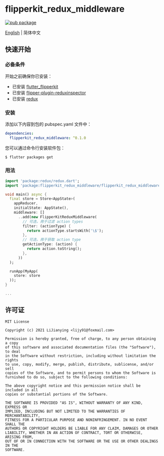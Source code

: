 # flipperkit_redux_middleware

[![pub package](https://img.shields.io/pub/v/flipperkit_redux_middleware.svg)](https://pub.dartlang.org/packages/flipperkit_redux_middleware)

[English](./README.md) | 简体中文

## 快速开始

### 必备条件

开始之前确保你已安装：

- 已安装 [flutter_flipperkit](https://github.com/leanflutter/flutter_flipperkit)
- 已安装 [flipper-plugin-reduxinspector](https://github.com/leanflutter/flipper-plugin-reduxinspector)
- 已安装 [redux](https://github.com/johnpryan/redux.dart)

### 安装

添加以下内容到包的 pubspec.yaml 文件中：

```yaml
dependencies:
  flipperkit_redux_middleware: ^0.1.0
```

您可以通过命令行安装软件包：

```bash
$ flutter packages get
```

### 用法

```dart
import 'package:redux/redux.dart';
import 'package:flipperkit_redux_middleware/flipperkit_redux_middleware.dart';

void main() async {
  final store = Store<AppState>(
    appReducer,
    initialState: AppState(),
    middleware: []
      ..add(new FlipperKitReduxMiddleware(
        // 可选，用于过滤 action types
        filter: (actionType) {
          return actionType.startsWith('\$');
        },
        // 可选，用于获取 action type
        getActionType: (action) {
          return action.toString();
        },
      ))
  );

  runApp(MyApp(
    store: store
  ));
}

...

```

## 许可证

```
MIT License

Copyright (c) 2021 LiJianying <lijy91@foxmail.com>

Permission is hereby granted, free of charge, to any person obtaining a copy
of this software and associated documentation files (the "Software"), to deal
in the Software without restriction, including without limitation the rights
to use, copy, modify, merge, publish, distribute, sublicense, and/or sell
copies of the Software, and to permit persons to whom the Software is
furnished to do so, subject to the following conditions:

The above copyright notice and this permission notice shall be included in all
copies or substantial portions of the Software.

THE SOFTWARE IS PROVIDED "AS IS", WITHOUT WARRANTY OF ANY KIND, EXPRESS OR
IMPLIED, INCLUDING BUT NOT LIMITED TO THE WARRANTIES OF MERCHANTABILITY,
FITNESS FOR A PARTICULAR PURPOSE AND NONINFRINGEMENT. IN NO EVENT SHALL THE
AUTHORS OR COPYRIGHT HOLDERS BE LIABLE FOR ANY CLAIM, DAMAGES OR OTHER
LIABILITY, WHETHER IN AN ACTION OF CONTRACT, TORT OR OTHERWISE, ARISING FROM,
OUT OF OR IN CONNECTION WITH THE SOFTWARE OR THE USE OR OTHER DEALINGS IN THE
SOFTWARE.
```
